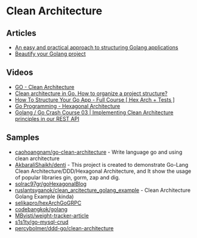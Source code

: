 # Clean Architecture

## Articles
- [An easy and practical approach to structuring Golang applications](https://levelup.gitconnected.com/a-practical-approach-to-structuring-go-applications-7f77d7f9c189)
- [Beautify your Golang project](https://itnext.io/beautify-your-golang-project-f795b4b453aa)
## Videos
- [GO - Clean Architecture](https://www.youtube.com/playlist?list=PL7Bs8ngpweC6KN8g1_LS4Be0bWXB23UKB)
- [Clean architecture in Go. How to organize a project structure?](https://www.youtube.com/watch?v=goC-gCNWhS4)
- [How To Structure Your Go App - Full Course [ Hex Arch + Tests ]](https://www.youtube.com/watch?v=MpFog2kZsHk)
- [Go Programming - Hexagonal Architecture](https://www.youtube.com/watch?v=k3JZI-sQs2k)
- [Golang / Go Crash Course 03 | Implementing Clean Architecture principles in our REST API](https://www.youtube.com/watch?v=Yg_ae0UvCv4)
## Samples
- [caohoangnam/go-clean-architecture](https://github.com/caohoangnam/go-clean-architecture) - Write language go and using clean architecture
- [AkbaraliShaikh/denti](https://github.com/AkbaraliShaikh/denti) - This project is created to demonstrate Go-Lang Clean Architecture/DDD/Hexagonal Architecture, and It show the usage of popular libraries gin, gorm, zap and dig.
- [solrac97gr/goHexagonalBlog](https://github.com/solrac97gr/goHexagonalBlog)
- [ruslantsyganok/clean_arcitecture_golang_example](https://github.com/ruslantsyganok/clean_arcitecture_golang_example) - Clean Architecture Golang Example (kinda)
- [selikapro/hexArchGoGRPC](https://github.com/selikapro/hexArchGoGRPC)
- [codebangkok/golang](https://github.com/codebangkok/golang)
- [MBvisti/weight-tracker-article](https://github.com/MBvisti/weight-tracker-article)
- [s1s1ty/go-mysql-crud](https://github.com/s1s1ty/go-mysql-crud)
- [percybolmer/ddd-go/clean-architecture](https://github.com/percybolmer/ddd-go/tree/clean-architecture)